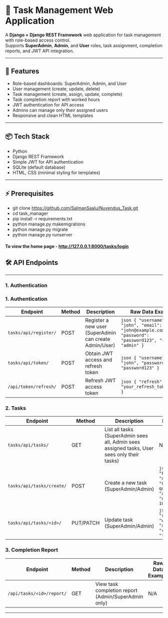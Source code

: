 # 📝 Task Management Web Application

A **Django + Django REST Framework** web application for task management with role-based access control.  
Supports **SuperAdmin**, **Admin**, and **User** roles, task assignment, completion reports, and JWT API integration.

---

## 🔹 Features

- Role-based dashboards: SuperAdmin, Admin, and User
- User management (create, update, delete)
- Task management (create, assign, update, complete)
- Task completion report with worked hours
- JWT authentication for API access
- Admins can manage only their assigned users
- Responsive and clean HTML templates

---

## 📦 Tech Stack

- Python  
- Django REST Framework  
- Simple JWT for API authentication  
- SQLite (default database)  
- HTML, CSS (minimal styling for templates)

---

## ⚡ Prerequisites

- git clone https://github.com/SalmanSaalu/Nuvendus_Task.git
- cd task_manager
- pip install -r requirements.txt
- python manage.py makemigrations
- python manage.py migrate
- python manage.py runserver


#### To view the home page - http://127.0.0.1:8000/tasks/login

## 🛠 API Endpoints

---

### 1. Authentication

### 1. Authentication

| Endpoint                | Method | Description                                           | Raw Data Example |
|-------------------------|--------|-------------------------------------------------------|----------------|
| `tasks/api/register/`        | POST   | Register a new user (SuperAdmin can create Admin/User) | ```json { "username": "john", "email": "john@example.com", "password": "password123", "role": "admin" } ``` |
| `tasks/api/token/`           | POST   | Obtain JWT access and refresh token                  | ```json { "username": "john", "password": "password123" } ``` |
| `/api/token/refresh/`   | POST   | Refresh JWT access token                              | ```json { "refresh": "your_refresh_token_here" } ``` |

### 2. Tasks

| Endpoint                     | Method     | Description                                         | Raw Data Example |
|-------------------------------|------------|---------------------------------------------------|----------------|
| `tasks/api/tasks/`                 | GET        | List all tasks (SuperAdmin sees all, Admin sees assigned tasks, User sees only their tasks) | N/A |
| `tasks/api/tasks/create/`          | POST       | Create a new task (SuperAdmin/Admin)             | ```json { "title": "Finish Report", "description": "Complete the quarterly report", "assigned_to": 3, "due_date": "2025-10-10" } ``` |
| `tasks/api/tasks/<id>/`     | PUT/PATCH  | Update task (SuperAdmin/Admin) | ```json { "status": "completed", "worked_hours": "3", "assigned_to": 3, "completion_report": "fully available" } ``` |

### 3. Completion Report

| Endpoint                                 | Method     | Description                                               | Raw Data Example |
|------------------------------------------|------------|-----------------------------------------------------------|----------------|
| `/api/tasks/<id>/report/`     | GET        | View task completion report (Admin/SuperAdmin only)      | N/A |

---
